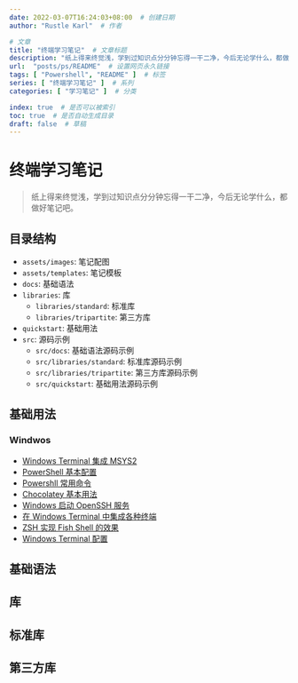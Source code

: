 ```yaml
---
date: 2022-03-07T16:24:03+08:00  # 创建日期
author: "Rustle Karl"  # 作者

# 文章
title: "终端学习笔记"  # 文章标题
description: "纸上得来终觉浅，学到过知识点分分钟忘得一干二净，今后无论学什么，都做好笔记吧。"
url:  "posts/ps/README"  # 设置网页永久链接
tags: [ "Powershell", "README" ]  # 标签
series: [ "终端学习笔记" ]  # 系列
categories: [ "学习笔记" ]  # 分类

index: true  # 是否可以被索引
toc: true  # 是否自动生成目录
draft: false  # 草稿
---
```


# 终端学习笔记

> 纸上得来终觉浅，学到过知识点分分钟忘得一干二净，今后无论学什么，都做好笔记吧。

## 目录结构

- `assets/images`: 笔记配图
- `assets/templates`: 笔记模板
- `docs`: 基础语法
- `libraries`: 库
  - `libraries/standard`: 标准库
  - `libraries/tripartite`: 第三方库
- `quickstart`: 基础用法
- `src`: 源码示例
  - `src/docs`: 基础语法源码示例
  - `src/libraries/standard`: 标准库源码示例
  - `src/libraries/tripartite`: 第三方库源码示例
  - `src/quickstart`: 基础用法源码示例

## 基础用法

### Windwos

- [Windows Terminal 集成 MSYS2](quickstart/msys2.md)
- [PowerShell 基本配置](quickstart/powershell.md)
- [Powershll 常用命令](docs/windows_scripts.md)
- [Chocolatey 基本用法](libraries/standard/choco.md)
- [Windows 启动 OpenSSH 服务](libraries/standard/openssh.md)
- [在 Windows Terminal 中集成各种终端](quickstart/integrated-terminal.md)
- [ZSH 实现 Fish Shell 的效果](quickstart/ohmyzsh.md)
- [Windows Terminal 配置](docs/windows_terminal_config.md)

## 基础语法

## 库

## 标准库

## 第三方库
